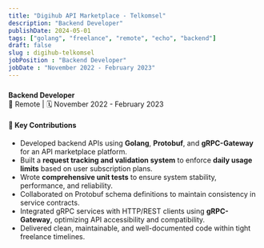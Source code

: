 ```yaml
---
title: "Digihub API Marketplace - Telkomsel"
description: "Backend Developer"
publishDate: 2024-05-01
tags: ["golang", "freelance", "remote", "echo", "backend"]
draft: false
slug : digihub-telkomsel
jobPosition : "Backend Developer"
jobDate : "November 2022 - February 2023"
---
```


###   
**Backend Developer**  
📍 Remote | 🗓️ November 2022 - February 2023

#### 🔹 Key Contributions

- Developed backend APIs using **Golang**, **Protobuf**, and **gRPC-Gateway** for an API marketplace platform.
- Built a **request tracking and validation system** to enforce **daily usage limits** based on user subscription plans.
- Wrote **comprehensive unit tests** to ensure system stability, performance, and reliability.
- Collaborated on Protobuf schema definitions to maintain consistency in service contracts.
- Integrated gRPC services with HTTP/REST clients using **gRPC-Gateway**, optimizing API accessibility and compatibility.
- Delivered clean, maintainable, and well-documented code within tight freelance timelines.

